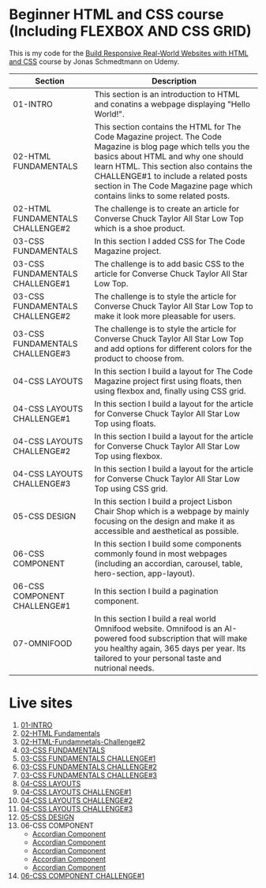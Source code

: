 # Beginner HTML and CSS course (Including FLEXBOX AND CSS GRID)

This is my code for the [Build Responsive Real-World Websites with HTML and CSS](https://www.udemy.com/course/design-and-develop-a-killer-website-with-html5-and-css3/?src=sac&kw=) course by Jonas Schmedtmann on Udemy.

| Section                          | Description                                                                                                                                                                                                                                                                                                           |
| -------------------------------- | --------------------------------------------------------------------------------------------------------------------------------------------------------------------------------------------------------------------------------------------------------------------------------------------------------------------- |
| 01-INTRO                         | This section is an introduction to HTML and conatins a webpage displaying "Hello World!".                                                                                                                                                                                                                             |
| 02-HTML FUNDAMENTALS             | This section contains the HTML for The Code Magazine project. The Code Magazine is blog page which tells you the basics about HTML and why one should learn HTML. This section also contains the CHALLENGE#1 to include a related posts section in The Code Magazine page which contains links to some related posts. |
| 02-HTML FUNDAMENTALS CHALLENGE#2 | The challenge is to create an article for Converse Chuck Taylor All Star Low Top which is a shoe product.                                                                                                                                                                                                             |
| 03-CSS FUNDAMENTALS              | In this section I added CSS for The Code Magazine project.                                                                                                                                                                                                                                                            |
| 03-CSS FUNDAMENTALS CHALLENGE#1  | The challenge is to add basic CSS to the article for Converse Chuck Taylor All Star Low Top.                                                                                                                                                                                                                          |
| 03-CSS FUNDAMENTALS CHALLENGE#2  | The challenge is to style the article for Converse Chuck Taylor All Star Low Top to make it look more pleasable for users.                                                                                                                                                                                            |
| 03-CSS FUNDAMENTALS CHALLENGE#3  | The challenge is to style the article for Converse Chuck Taylor All Star Low Top and add options for different colors for the product to choose from.                                                                                                                                                                 |
| 04-CSS LAYOUTS                   | In this section I build a layout for The Code Magazine project first using floats, then using flexbox and, finally using CSS grid.                                                                                                                                                                                    |
| 04-CSS LAYOUTS CHALLENGE#1       | In this section I build a layout for the article for Converse Chuck Taylor All Star Low Top using floats.                                                                                                                                                                                                             |
| 04-CSS LAYOUTS CHALLENGE#2       | In this section I build a layout for the article for Converse Chuck Taylor All Star Low Top using flexbox.                                                                                                                                                                                                            |
| 04-CSS LAYOUTS CHALLENGE#3       | In this section I build a layout for the article for Converse Chuck Taylor All Star Low Top using CSS grid.                                                                                                                                                                                                           |
| 05-CSS DESIGN                    | In this section I build a project Lisbon Chair Shop which is a webpage by mainly focusing on the design and make it as accessible and aesthetical as possible.                                                                                                                                                        |
| 06-CSS COMPONENT                 | In this section I build some components commonly found in most webpages (including an accordian, carousel, table, hero-section, app-layout).                                                                                                                                                                          |
| 06-CSS COMPONENT CHALLENGE#1     | In this section I build a pagination component.                                                                                                                                                                                                                                                                       |
| 07-OMNIFOOD                      | In this section I build a real world Omnifood website. Omnifood is an AI-powered food subscription that will make you healthy again, 365 days per year. Its tailored to your personal taste and nutrional needs.                                                                                                      |

# Live sites

1. [01-INTRO](https://purnimakumarr.github.io/html-css-course/01-INTRO/)
2. [02-HTML Fundamentals](https://purnimakumarr.github.io/html-css-course/02-HTML-Fundamentals/)
3. [02-HTML-Fundamnetals-Challenge#2](https://purnimakumarr.github.io/html-css-course/02-HTML-Fundamnetals-Challenge#2)
4. [03-CSS FUNDAMENTALS](https://purnimakumarr.github.io/html-css-course/03-CSS-Fundamentals/)
5. [03-CSS FUNDAMENTALS CHALLENGE#1](https://purnimakumarr.github.io/html-css-course/03-CSS-Fundamentals-Challenge-1/)
6. [03-CSS FUNDAMENTALS CHALLENGE#2](https://purnimakumarr.github.io/html-css-course/03-CSS-Fundamentals-Challenge-2/)
7. [03-CSS FUNDAMENTALS CHALLENGE#3](https://purnimakumarr.github.io/html-css-course/03-CSS-Fundamentals-Challenge-3/)
8. [04-CSS LAYOUTS](https://purnimakumarr.github.io/html-css-course/04-CSS-Layouts/)
9. [04-CSS LAYOUTS CHALLENGE#1](https://purnimakumarr.github.io/html-css-course/04-CSS-Layouts-Challenge-1/)
10. [04-CSS LAYOUTS CHALLENGE#2](https://purnimakumarr.github.io/html-css-course/04-CSS-Layouts-Challenge-2/)
11. [04-CSS LAYOUTS CHALLENGE#3](https://purnimakumarr.github.io/html-css-course/04-CSS-Layouts-Challenge-3/)
12. [05-CSS DESIGN](https://purnimakumarr.github.io/html-css-course/05-Design//)
13. 06-CSS COMPONENT
    - [Accordian Component](https://purnimakumarr.github.io/html-css-course/06-Components/01-accordian.html)
    - [Accordian Component](https://purnimakumarr.github.io/html-css-course/06-Components/02-carousel.html)
    - [Accordian Component](https://purnimakumarr.github.io/html-css-course/06-Components/03-table.html)
    - [Accordian Component](https://purnimakumarr.github.io/html-css-course/06-Components/04-hero-section.html)
    - [Accordian Component](https://purnimakumarr.github.io/html-css-course/06-Components/05-app-layout.html)
14. [06-CSS COMPONENT CHALLENGE#1](https://purnimakumarr.github.io/html-css-course/06-Components-Challenge-1/pagination.html)

